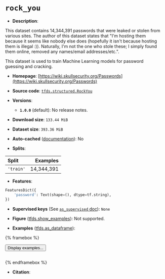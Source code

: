 <div itemscope itemtype="http://schema.org/Dataset">
  <div itemscope itemprop="includedInDataCatalog" itemtype="http://schema.org/DataCatalog">
    <meta itemprop="name" content="TensorFlow Datasets" />
  </div>
  <meta itemprop="name" content="rock_you" />
  <meta itemprop="description" content="This dataset contains 14,344,391 passwords that were leaked or stolen from&#10;various sites. The author of this dataset states that &quot;I&#x27;m hosting them because&#10;it seems like nobody else does (hopefully it isn&#x27;t because hosting them is&#10;illegal :)). Naturally, I&#x27;m not the one who stole these; I simply found them&#10;online, removed any names/email addresses/etc.&quot;.&#10;&#10;This dataset is used to train Machine Learning models for password guessing&#10;and cracking.&#10;&#10;To use this dataset:&#10;&#10;```python&#10;import tensorflow_datasets as tfds&#10;&#10;ds = tfds.load(&#x27;rock_you&#x27;, split=&#x27;train&#x27;)&#10;for ex in ds.take(4):&#10;  print(ex)&#10;```&#10;&#10;See [the guide](https://www.tensorflow.org/datasets/overview) for more&#10;informations on [tensorflow_datasets](https://www.tensorflow.org/datasets).&#10;&#10;" />
  <meta itemprop="url" content="https://www.tensorflow.org/datasets/catalog/rock_you" />
  <meta itemprop="sameAs" content="https://wiki.skullsecurity.org/Passwords" />
  <meta itemprop="citation" content="" />
</div>

# `rock_you`


*   **Description**:

This dataset contains 14,344,391 passwords that were leaked or stolen from
various sites. The author of this dataset states that "I'm hosting them because
it seems like nobody else does (hopefully it isn't because hosting them is
illegal :)). Naturally, I'm not the one who stole these; I simply found them
online, removed any names/email addresses/etc.".

This dataset is used to train Machine Learning models for password guessing and
cracking.

*   **Homepage**:
    [https://wiki.skullsecurity.org/Passwords](https://wiki.skullsecurity.org/Passwords)

*   **Source code**:
    [`tfds.structured.RockYou`](https://github.com/tensorflow/datasets/tree/master/tensorflow_datasets/structured/rock_you.py)

*   **Versions**:

    *   **`1.0.0`** (default): No release notes.

*   **Download size**: `133.44 MiB`

*   **Dataset size**: `393.36 MiB`

*   **Auto-cached**
    ([documentation](https://www.tensorflow.org/datasets/performances#auto-caching)):
    No

*   **Splits**:

Split     | Examples
:-------- | ---------:
`'train'` | 14,344,391

*   **Features**:

```python
FeaturesDict({
    'password': Text(shape=(), dtype=tf.string),
})
```

*   **Supervised keys** (See
    [`as_supervised` doc](https://www.tensorflow.org/datasets/api_docs/python/tfds/load#args)):
    `None`

*   **Figure**
    ([tfds.show_examples](https://www.tensorflow.org/datasets/api_docs/python/tfds/visualization/show_examples)):
    Not supported.

*   **Examples**
    ([tfds.as_dataframe](https://www.tensorflow.org/datasets/api_docs/python/tfds/as_dataframe)):

<!-- mdformat off(HTML should not be auto-formatted) -->

{% framebox %}

<button id="displaydataframe">Display examples...</button>
<div id="dataframecontent" style="overflow-x:auto"></div>
<script>
const url = "https://storage.googleapis.com/tfds-data/visualization/dataframe/rock_you-1.0.0.html";
const dataButton = document.getElementById('displaydataframe');
dataButton.addEventListener('click', async () => {
  // Disable the button after clicking (dataframe loaded only once).
  dataButton.disabled = true;

  const contentPane = document.getElementById('dataframecontent');
  try {
    const response = await fetch(url);
    // Error response codes don't throw an error, so force an error to show
    // the error message.
    if (!response.ok) throw Error(response.statusText);

    const data = await response.text();
    contentPane.innerHTML = data;
  } catch (e) {
    contentPane.innerHTML =
        'Error loading examples. If the error persist, please open '
        + 'a new issue.';
  }
});
</script>

{% endframebox %}

<!-- mdformat on -->

*   **Citation**:

